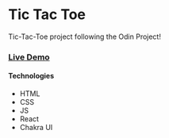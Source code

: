 # Tic Tac Toe
Tic-Tac-Toe project following the Odin Project!  

### [Live Demo](https://brodypen.github.io/tic-tac-toe/)

#### Technologies
- HTML
- CSS
- JS
- React
- Chakra UI
